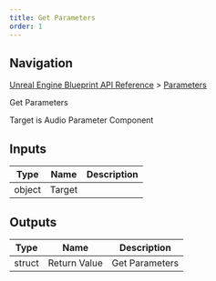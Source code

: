 ```yaml
---
title: Get Parameters
order: 1
---
```

## Navigation

[Unreal Engine Blueprint API Reference](https://dev.epicgames.com/documentation/en-us/unreal-engine/BlueprintAPI) > [Parameters](https://dev.epicgames.com/documentation/en-us/unreal-engine/BlueprintAPI/Parameters)

Get Parameters

Target is Audio Parameter Component

## Inputs

| Type | Name | Description |
| --- | --- | --- |
| object | Target |  |

## Outputs

| Type | Name | Description |
| --- | --- | --- |
| struct | Return Value | Get Parameters |
